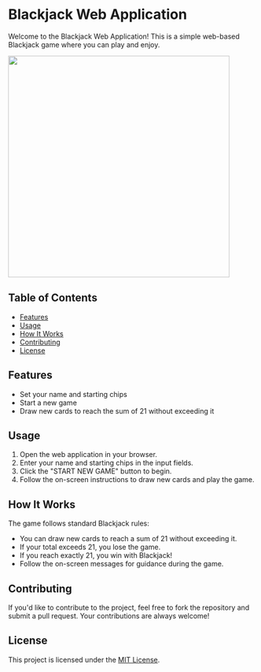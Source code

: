 # Blackjack Web Application

Welcome to the Blackjack Web Application! This is a simple web-based Blackjack game where you can play and enjoy.

<img src="https://github.com/mehmettemizkan/Javascript-Apps/assets/56386597/5eed12a8-ae4f-4357-b80b-5b94c574a07a" height="450px">

## Table of Contents

-   [Features](#features)
-   [Usage](#usage)
-   [How It Works](#how-it-works)
-   [Contributing](#contributing)
-   [License](#license)

## Features

-   Set your name and starting chips
-   Start a new game
-   Draw new cards to reach the sum of 21 without exceeding it

## Usage

1. Open the web application in your browser.
2. Enter your name and starting chips in the input fields.
3. Click the "START NEW GAME" button to begin.
4. Follow the on-screen instructions to draw new cards and play the game.

## How It Works

The game follows standard Blackjack rules:

-   You can draw new cards to reach a sum of 21 without exceeding it.
-   If your total exceeds 21, you lose the game.
-   If you reach exactly 21, you win with Blackjack!
-   Follow the on-screen messages for guidance during the game.

## Contributing

If you'd like to contribute to the project, feel free to fork the repository and submit a pull request. Your contributions are always welcome!

## License

This project is licensed under the [MIT License](LICENSE).
